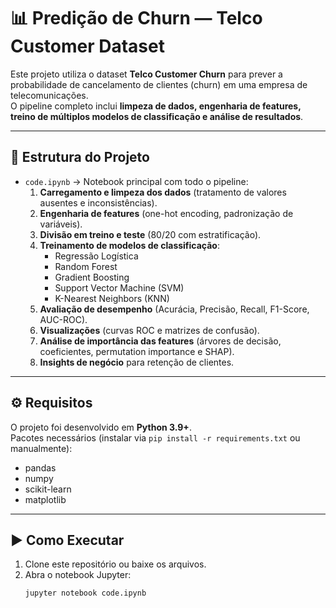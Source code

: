 # 📊 Predição de Churn — Telco Customer Dataset

Este projeto utiliza o dataset **Telco Customer Churn** para prever a probabilidade de cancelamento de clientes (churn) em uma empresa de telecomunicações.  
O pipeline completo inclui **limpeza de dados, engenharia de features, treino de múltiplos modelos de classificação e análise de resultados**.

---

## 📂 Estrutura do Projeto

- `code.ipynb` → Notebook principal com todo o pipeline:
  1. **Carregamento e limpeza dos dados** (tratamento de valores ausentes e inconsistências).
  2. **Engenharia de features** (one-hot encoding, padronização de variáveis).
  3. **Divisão em treino e teste** (80/20 com estratificação).
  4. **Treinamento de modelos de classificação**:
     - Regressão Logística  
     - Random Forest  
     - Gradient Boosting  
     - Support Vector Machine (SVM)  
     - K-Nearest Neighbors (KNN)  
  5. **Avaliação de desempenho** (Acurácia, Precisão, Recall, F1-Score, AUC-ROC).
  6. **Visualizações** (curvas ROC e matrizes de confusão).
  7. **Análise de importância das features** (árvores de decisão, coeficientes, permutation importance e SHAP).
  8. **Insights de negócio** para retenção de clientes.

---

## ⚙️ Requisitos

O projeto foi desenvolvido em **Python 3.9+**.  
Pacotes necessários (instalar via `pip install -r requirements.txt` ou manualmente):

- pandas  
- numpy  
- scikit-learn  
- matplotlib  


---

## ▶️ Como Executar

1. Clone este repositório ou baixe os arquivos.  
2. Abra o notebook Jupyter:  
   ```bash
   jupyter notebook code.ipynb
